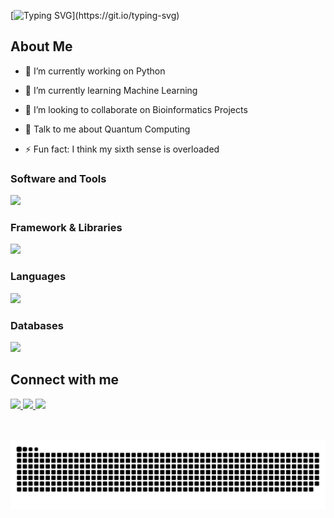 [![Typing SVG](https://readme-typing-svg.herokuapp.com?font=Fira+Code&pause=1000&color=80F733&width=435&lines=Hi!+Welcome+to+My+Profile.)](https://git.io/typing-svg)

<h2> About Me </h2>


- 🔭 I’m currently working on Python

- 🌱 I’m currently learning Machine Learning

- 👯 I’m looking to collaborate on Bioinformatics Projects

- 💬 Talk to me about Quantum Computing

- ⚡ Fun fact: I think my sixth sense is overloaded

<h3 align="left">Software and Tools</h3>
<p align="left">
    <img src="https://skillicons.dev/icons?i=git,visualstudio,vscode,linux,qt,nodejs,docker,kubernetes,hibernate,ipfs,html,css,heroku,ai,ps" />
</p>

<h3 align="left">Framework & Libraries</h3>
<p align="left">
    <img src="https://skillicons.dev/icons?i=dotnet,bootstrap" />
</p>

<h3 align="left">Languages</h3>
<p align="left">
    <img src="https://skillicons.dev/icons?i=c,cs,java,js,python" />
</p>

<h3 align="left">Databases</h3>
<p align="left">
    <img src="https://skillicons.dev/icons?i=postgres,mysql,mongodb" />
</p>
   

<h2> Connect with me </h2>

<p align="left">
  <a href="https://www.linkedin.com/in/ziya-ipek">
    <img src="https://skillicons.dev/icons?i=linkedin" />
  </a>
  
   <a href="https://github.com/ziyaipek">
    <img src="https://skillicons.dev/icons?i=github" />
  </a>
  
  <a href="https://stackoverflow.com/users/21111225/ziya-ipek">
    <img src="https://skillicons.dev/icons?i=stackoverflow" />
  </a>
  
</p>

</br>
</br>

<picture>
  <source
    media="(prefers-color-scheme: dark)"
    srcset="
      https://raw.githubusercontent.com/platane/snk/output/github-contribution-grid-snake-dark.svg
    "
  />
  <source
    media="(prefers-color-scheme: light)"
    srcset="
      https://raw.githubusercontent.com/platane/snk/output/github-contribution-grid-snake.svg
    "
  />
  <img
    alt="github contribution grid snake animation"
    src="https://raw.githubusercontent.com/platane/snk/output/github-contribution-grid-snake.svg"
  />
</picture>

<br>
